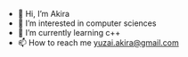- 👋 Hi, I’m Akira
- 👀 I’m interested in computer sciences
- 🌱 I’m currently learning c++
- 📫 How to reach me yuzai.akira@gmail.com


